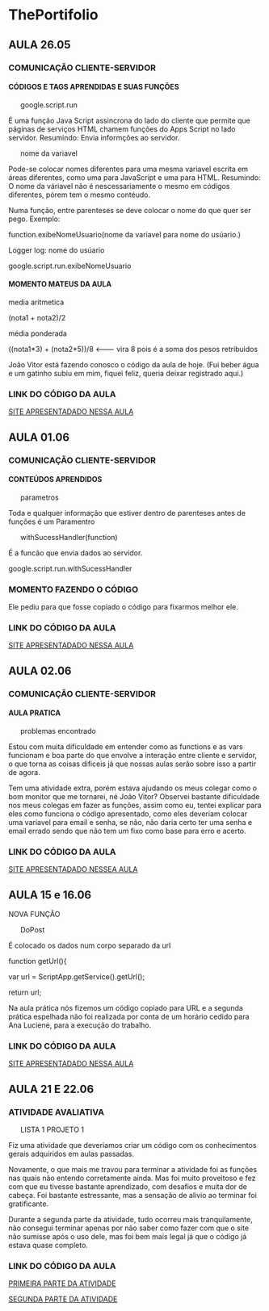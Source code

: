 # ThePortifolio

<h2> AULA 26.05 </h2>
<h3> COMUNICAÇÃO CLIENTE-SERVIDOR </h3>
<h4> CÓDIGOS E TAGS APRENDIDAS E SUAS FUNÇÕES </h4>
<ul> google.script.run </ul>
<p> É uma função Java Script assincrona do lado do cliente que permite que páginas de serviços HTML chamem funções do Apps Script no lado servidor.
  Resumindo: Envia informções ao servidor. </p>

<ul> nome da variavel </ul>
<p> Pode-se colocar nomes diferentes para uma mesma variavel escrita em áreas diferentes, como uma para JavaScript e uma para HTML.
  Resumindo: O nome da váriavel não é nescessariamente o mesmo em códigos diferentes, pórem tem o mesmo contéudo. </p>
  
<p> Numa função, entre parenteses se deve colocar o nome do que quer ser pego.
  Exemplo: </p>
  <p> function.exibeNomeUsuario(nome da variavel para nome do usúario.) </p>
  <p> Logger log: nome do usúario </p>
  <p> google.script.run.exibeNomeUsuario </p>
  
  <h4> MOMENTO MATEUS DA AULA </h4>
  <p> media aritmetica </p>
  <p> (nota1 + nota2)/2 </p>
  <p> média ponderada </p>
  <p> ((nota1*3) + (nota2*5))/8 <--- vira 8 pois é a soma dos pesos retribuidos </p>
  
  <p> João Vitor está fazendo conosco o código da aula de hoje. (Fui beber água e um gatinho subiu em mim, fiquei feliz, queria deixar registrado aqui.) </p>
  
  <h3> LINK DO CÓDIGO DA AULA </h3>
  <a href="https://script.google.com/macros/s/AKfycbw28beUi0SvAozw7TLahc53kROz4O8JrwVu44kBecSfxsUzn7G6KGyu4yxbVcPPP2R4/exec">SITE APRESENTADADO NESSA AULA</a>
  
  
  
 <h2> AULA 01.06 </h2>
<h3> COMUNICAÇÃO CLIENTE-SERVIDOR </h3>
<h4> CONTEÚDOS APRENDIDOS </h4>
<ul> parametros </ul>
<p> Toda e qualquer informação que estiver dentro de parenteses antes de funções é um Paramentro </p>

<ul> withSucessHandler(function) </ul>
  <p> É a funcão que envia dados ao servidor. </p>
  <p> google.script.run.withSucessHandler </p>
  
  <h3> MOMENTO FAZENDO O CÓDIGO </h3>
  <p> Ele pediu para que fosse copiado o código para fixarmos melhor ele. </P>
  
  <h3> LINK DO CÓDIGO DA AULA </h3>
  <a href="https://script.google.com/macros/s/AKfycbweLCVIy-jaPBf2TtZ2ztgQiTbTeOTw9zSFbTnrCFy1KENX1q6GF9LRRIJ3h6ilYHw1/exec">SITE APRESENTADADO NESSA AULA</a>
  
  
  
<h2> AULA 02.06 </h2>
<h3> COMUNICAÇÃO CLIENTE-SERVIDOR </h3>
<h4> AULA PRATICA </h4>
<ul> problemas encontrado </ul>
<p> Estou com muita dificuldade em entender como as functions e as vars funcionam e boa parte do que envolve a interação entre cliente e servidor, o que torna as coisas dificeis já que nossas aulas serão sobre isso a partir de agora. </p>

<p> Tem uma atividade extra, porém estava ajudando os meus colegar como o bom monitor que me tornarei, né João Vitor? Observei bastante dificuldade nos meus colegas em fazer as funções, assim como eu, tentei explicar para eles como funciona o código apresentado, como eles deveriam colocar uma variavel para email e senha, se não, não daria certo ter uma senha e email errado sendo que não tem um fixo como base para erro e acerto. </p>
  
  <h3> LINK DO CÓDIGO DA AULA </h3>
  <a href="https://script.google.com/macros/s/AKfycbxdmWgR6ihQ_04UjdgzLggdnCpptKOSjHDGVDz_h8Zjn6si4w8TlUud68WAL2rruFtU6g/exec">SITE APRESENTADADO NESSEA AULA</a>



<h2> AULA 15 e 16.06 </h2
<h3> NOVA FUNÇÃO </h3>
<ul> DoPost </ul>
<p> É colocado os dados num corpo separado da url </p>
<p> function getUrl(){ </p>
<p> var url = ScriptApp.getService().getUrl(); </p>
<p> return url; </p>

<p> Na aula prática nós fizemos um código copiado para URL e a segunda prática espelhada não foi realizada por conta de um horário cedido para Ana Luciene, para a execução do trabalho. </p>

  <h3> LINK DO CÓDIGO DA AULA </h3>
  <a href="https://script.google.com/macros/s/AKfycbxadlpoLzeCToWCSTt34krj7cFJIwQtFzVQuMcyVSY3a3Ev5WDixIP4U-TPYwHkOUaQlA/exec">SITE APRESENTADADO NESSA AULA</a>


  <h2> AULA 21 E 22.06 </h2>

  <H3> ATIVIDADE AVALIATIVA </H3>
  <ul> LISTA 1 PROJETO 1 </ul>
<p> Fiz uma atividade que deveriamos criar um código com os conhecimentos gerais adquiridos em aulas passadas. </p>
<p> Novamente, o que mais me travou para terminar a atividade foi as funções nas quais não entendo corretamente ainda. Mas foi muito proveitoso e fez com que eu tivesse bastante aprendizado, com desafios e muita dor de cabeça. Foi bastante estressante, mas a sensação de alivio ao terminar foi gratificante. </p>

<P> Durante a segunda parte da atividade, tudo ocorreu mais tranquilamente, não consegui terminar apenas por não saber como fazer com que o site não sumisse após o uso dele, mas foi bem mais legal já que o código já estava quase completo. </P>
<h3> LINK DO CÓDIGO DA AULA </h3>
  <a href="https://script.google.com/macros/s/AKfycbx05u__vDHhFqWYruqkX1cdKJSSvxPeKrhYkTvesZA-JZr2ZiSm1zesTpTO8Hq6ybhEvw/exec)https://script.google.com/macros/s/AKfycbx05u__vDHhFqWYruqkX1cdKJSSvxPeKrhYkTvesZA-JZr2ZiSm1zesTpTO8Hq6ybhEvw/exec">PRIMEIRA PARTE DA ATIVIDADE</a>

   <a href="https://script.google.com/macros/s/AKfycbzkNlwKw2B150y0yQ6_QKzk8F1r_22dYvHqiRD9lBKn8pDSPokfNLa9ClAWT9xYMfpfUQ/exec)https://script.google.com/macros/s/AKfycbzkNlwKw2B150y0yQ6_QKzk8F1r_22dYvHqiRD9lBKn8pDSPokfNLa9ClAWT9xYMfpfUQ/exec">SEGUNDA PARTE DA ATIVIDADE</a>

